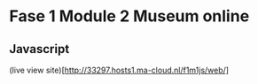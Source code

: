 # Fase 1 Module 2 Museum online

## Javascript

(live view site)[http://33297.hosts1.ma-cloud.nl/f1m1js/web/]